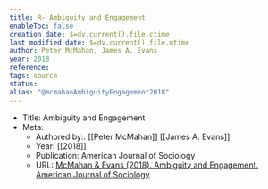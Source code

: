 ```yaml
---
title: R- Ambiguity and Engagement
enableToc: false
creation date: $=dv.current().file.ctime
last modified date: $=dv.current().file.mtime
author: Peter McMahan, James A. Evans
year: 2018
reference: 
tags: source
status: 
alias: "@mcmahanAmbiguityEngagement2018"
---
```


-   Title: Ambiguity and Engagement
-   Meta:
    -   Authored by:: [[Peter McMahan]] [[James A. Evans]]
    -   Year: [[2018]]
    -   Publication: American Journal of Sociology
    -   URL: [McMahan & Evans (2018). Ambiguity and Engagement. American Journal of Sociology](https://www.journals.uchicago.edu/doi/10.1086/701298)
